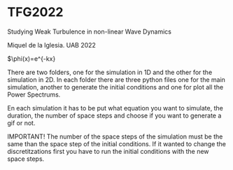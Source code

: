 # TFG2022
Studying Weak Turbulence in non-linear Wave Dynamics

Miquel de la Iglesia. UAB 2022

$\phi(x)=e^{-kx}

There are two folders, one for the simulation in 1D and the other for the simulation in 2D.
In each folder there are three python files one for the main simulation, another to generate the initial conditions and one for plot all the Power Spectrums.

En each simulation it has to be put what equation you want to simulate, the duration, the number of space steps and choose if you want to generate a gif or not.

IMPORTANT!
The number of the space steps of the simulation must be the same than the space step of the initial conditions.
If it wanted to change the discretitzations first you have to run the initial conditions with the new space steps.
